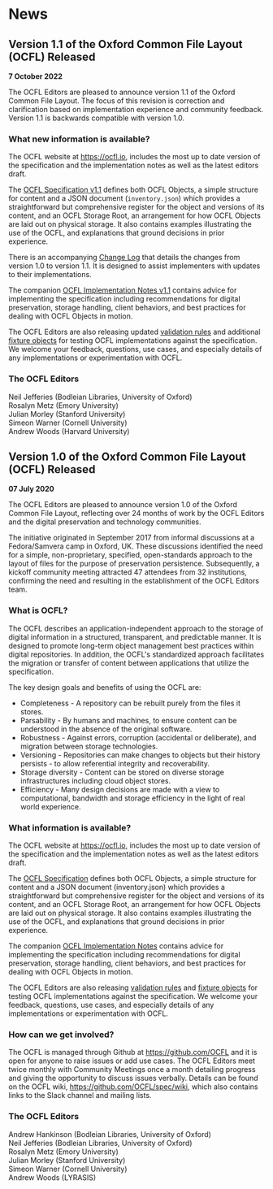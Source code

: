# News

## Version 1.1 of the Oxford Common File Layout (OCFL) Released

**7 October 2022**

The OCFL Editors are pleased to announce version 1.1 of the Oxford Common File Layout. The focus of this revision
is correction and clarification based on implementation experience and community feedback. Version 1.1 is backwards
compatible with version 1.0.

### What new information is available?

The OCFL website at https://ocfl.io, includes the most up to date version of the specification and the implementation
notes as well as the latest editors draft.

The [OCFL Specification v1.1](https://ocfl.io/1.1/spec/) defines both OCFL Objects, a simple structure for content and
a JSON document (`inventory.json`) which provides a straightforward but comprehensive register for the object and
versions of its content, and an OCFL Storage Root, an arrangement for how OCFL Objects are laid out on physical storage.
It also contains examples illustrating the use of the OCFL, and explanations that ground decisions in prior experience.

There is an accompanying [Change Log](https://ocfl.io/1.1/spec/change-log.html) that details the changes from version 1.0
to version 1.1. It is designed to assist implementers with updates to their implementations.

The companion [OCFL Implementation Notes v1.1](https://ocfl.io/1.1/implementation-notes/) contains advice for implementing
the specification including recommendations for digital preservation, storage handling, client behaviors, and best
practices for dealing with OCFL Objects in motion.

The OCFL Editors are also releasing updated [validation rules](https://ocfl.io/1.1/spec/validation-codes.html) and
additional [fixture objects](https://github.com/OCFL/fixtures) for testing OCFL implementations against the specification. We
welcome your feedback, questions, use cases, and especially details of any implementations or experimentation with OCFL.

### The OCFL Editors

Neil Jefferies (Bodleian Libraries, University of Oxford)\
Rosalyn Metz (Emory University)\
Julian Morley (Stanford University)\
Simeon Warner (Cornell University)\
Andrew Woods (Harvard University)

## Version 1.0 of the Oxford Common File Layout (OCFL) Released

**07 July 2020**

The OCFL Editors are pleased to announce version 1.0 of the Oxford Common File Layout, reflecting over 24 months of
work by the OCFL Editors and the digital preservation and technology communities.

The initiative originated in September 2017 from informal discussions at a Fedora/Samvera camp in Oxford, UK. These
discussions identified the need for a simple, non-proprietary, specified, open-standards approach to the layout of
files for the purpose of preservation persistence. Subsequently, a kickoff community meeting attracted 47 attendees
from 32 institutions, confirming the need and resulting in the establishment of the OCFL Editors team.

### What is OCFL?

The OCFL describes an application-independent approach to the storage of digital information in a structured,
transparent, and predictable manner. It is designed to promote long-term object management best practices within
digital repositories. In addition, the OCFL's standardized approach facilitates the migration or transfer of content
between applications that utilize the specification.

The key design goals and benefits of using the OCFL are:

 - Completeness - A repository can be rebuilt purely from the files it stores.
 - Parsability - By humans and machines, to ensure content can be understood in the absence of the original software.
 - Robustness - Against errors, corruption (accidental or deliberate), and migration between storage technologies.
 - Versioning - Repositories can make changes to objects but their history persists - to allow referential integrity
and recoverability.
 - Storage diversity - Content can be stored on diverse storage infrastructures including cloud object stores.
 - Efficiency - Many design decisions are made with a view to computational, bandwidth and storage efficiency in the
light of real world experience.

### What information is available?

The OCFL website at https://ocfl.io, includes the most up to date version of the specification and the implementation
notes as well as the latest editors draft.

The [OCFL Specification](https://ocfl.io/1.0/spec/) defines both OCFL Objects, a simple structure for content and a JSON document (inventory.json)
which provides a straightforward but comprehensive register for the object and versions of its content, and an OCFL
Storage Root, an arrangement for how OCFL Objects are laid out on physical storage. It also contains examples
illustrating the use of the OCFL, and explanations that ground decisions in prior experience.

The companion [OCFL Implementation Notes](https://ocfl.io/1.0/implementation-notes/) contains advice for implementing
the specification including recommendations for digital preservation, storage handling, client behaviors, and best
practices for dealing with OCFL Objects in motion.

The OCFL Editors are also releasing [validation rules](https://ocfl.io/1.0/spec/validation-codes.html) and
[fixture objects](https://github.com/OCFL/fixtures) for testing OCFL implementations against the specification. We
welcome your feedback, questions, use cases, and especially details of any implementations or experimentation with OCFL.

### How can we get involved?

The OCFL is managed through Github at https://github.com/OCFL and it is open for anyone to raise issues or add use
cases. The OCFL Editors meet twice monthly with Community Meetings once a month detailing progress and giving the
opportunity to discuss issues verbally. Details can be found on the OCFL wiki, https://github.com/OCFL/spec/wiki,
which also contains links to the Slack channel and mailing lists.

### The OCFL Editors

Andrew Hankinson (Bodleian Libraries, University of Oxford)\
Neil Jefferies (Bodleian Libraries, University of Oxford)\
Rosalyn Metz (Emory University)\
Julian Morley (Stanford University)\
Simeon Warner (Cornell University)\
Andrew Woods (LYRASIS)
